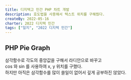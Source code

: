 ```yaml
---
title: 디지텍고 민간 PHP 차트 개발
description: 호도법을 사용해서 텍스트 위치를 구해줬다.
createBy: 2022-05-16
charter: 2022 디지텍 민간
tags: ["일지", "2022 디지텍 민간"]
---
```


## PHP Pie Graph

삼각함수로 각도의 중앙값을 구해서 라디안으로 바꾸고  
cos 와 sin 를 사용하여 x, y 위치를 구했다.  
하지만 아직은 삼각함수를 많이 쓸일이 없어서 깊게 공부하진 않았다.
